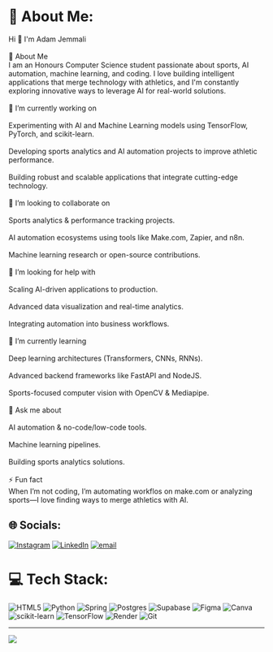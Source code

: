 # 💫 About Me:
Hi 👋 I'm Adam Jemmali<br><br>💫 About Me<br>I am an Honours Computer Science student passionate about sports, AI automation, machine learning, and coding. I love building intelligent applications that merge technology with athletics, and I'm constantly exploring innovative ways to leverage AI for real-world solutions.<br><br>🔭 I’m currently working on<br><br>Experimenting with AI and Machine Learning models using TensorFlow, PyTorch, and scikit-learn.<br><br>Developing sports analytics and AI automation projects to improve athletic performance.<br><br>Building robust and scalable applications that integrate cutting-edge technology.<br><br>👯 I’m looking to collaborate on<br><br>Sports analytics & performance tracking projects.<br><br>AI automation ecosystems using tools like Make.com, Zapier, and n8n.<br><br>Machine learning research or open-source contributions.<br><br>🤝 I’m looking for help with<br><br>Scaling AI-driven applications to production.<br><br>Advanced data visualization and real-time analytics.<br><br>Integrating automation into business workflows.<br><br>🌱 I’m currently learning<br><br>Deep learning architectures (Transformers, CNNs, RNNs).<br><br>Advanced backend frameworks like FastAPI and NodeJS.<br><br>Sports-focused computer vision with OpenCV & Mediapipe.<br><br>💬 Ask me about<br><br>AI automation & no-code/low-code tools.<br><br>Machine learning pipelines.<br><br>Building sports analytics solutions.<br><br>⚡ Fun fact<br>When I’m not coding, I’m  automating workflos on make.com or analyzing sports—I love finding ways to merge athletics with AI.


## 🌐 Socials:
[![Instagram](https://img.shields.io/badge/Instagram-%23E4405F.svg?logo=Instagram&logoColor=white)](https://instagram.com/madaj_2) [![LinkedIn](https://img.shields.io/badge/LinkedIn-%230077B5.svg?logo=linkedin&logoColor=white)](https://linkedin.com/in/adam-jemmali) [![email](https://img.shields.io/badge/Email-D14836?logo=gmail&logoColor=white)](mailto:adam.official.514@gmail.com) 

# 💻 Tech Stack:
![HTML5](https://img.shields.io/badge/html5-%23E34F26.svg?style=flat-square&logo=html5&logoColor=white) ![Python](https://img.shields.io/badge/python-3670A0?style=flat-square&logo=python&logoColor=ffdd54) ![Spring](https://img.shields.io/badge/spring-%236DB33F.svg?style=flat-square&logo=spring&logoColor=white) ![Postgres](https://img.shields.io/badge/postgres-%23316192.svg?style=flat-square&logo=postgresql&logoColor=white) ![Supabase](https://img.shields.io/badge/Supabase-3ECF8E?style=flat-square&logo=supabase&logoColor=white) ![Figma](https://img.shields.io/badge/figma-%23F24E1E.svg?style=flat-square&logo=figma&logoColor=white) ![Canva](https://img.shields.io/badge/Canva-%2300C4CC.svg?style=flat-square&logo=Canva&logoColor=white) ![scikit-learn](https://img.shields.io/badge/scikit--learn-%23F7931E.svg?style=flat-square&logo=scikit-learn&logoColor=white) ![TensorFlow](https://img.shields.io/badge/TensorFlow-%23FF6F00.svg?style=flat-square&logo=TensorFlow&logoColor=white) ![Render](https://img.shields.io/badge/Render-%46E3B7.svg?style=flat-square&logo=render&logoColor=white) ![Git](https://img.shields.io/badge/git-%23F05033.svg?style=flat-square&logo=git&logoColor=white)

---
[![](https://visitcount.itsvg.in/api?id=Adam-Jemmali&icon=0&color=0)](https://visitcount.itsvg.in)


  
<!-- Proudly created with GPRM ( https://gprm.itsvg.in ) -->
